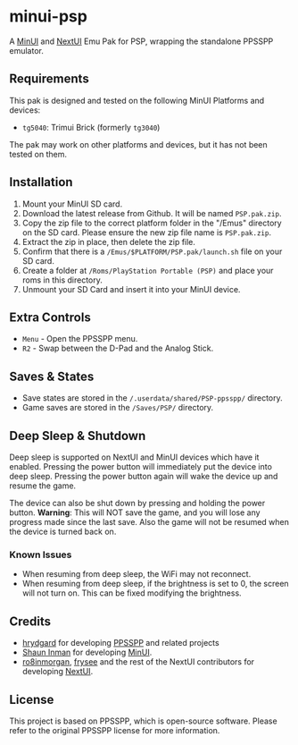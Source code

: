 # minui-psp

A [MinUI](https://github.com/shauninman/MinUI) and [NextUI](https://github.com/LoveRetro/NextUI) Emu Pak for PSP, wrapping the standalone PPSSPP emulator.

## Requirements

This pak is designed and tested on the following MinUI Platforms and devices:

- `tg5040`: Trimui Brick (formerly `tg3040`)

The pak may work on other platforms and devices, but it has not been tested on them.

## Installation

1. Mount your MinUI SD card.
2. Download the latest release from Github. It will be named `PSP.pak.zip`.
3. Copy the zip file to the correct platform folder in the "/Emus" directory on the SD card. Please ensure the new zip file name is `PSP.pak.zip`.
4. Extract the zip in place, then delete the zip file.
5. Confirm that there is a `/Emus/$PLATFORM/PSP.pak/launch.sh` file on your SD card.
6. Create a folder at `/Roms/PlayStation Portable (PSP)` and place your roms in this directory.
7. Unmount your SD Card and insert it into your MinUI device.

## Extra Controls

- `Menu` - Open the PPSSPP menu.
- `R2` - Swap between the D-Pad and the Analog Stick.

## Saves & States

- Save states are stored in the `/.userdata/shared/PSP-ppsspp/` directory.
- Game saves are stored in the `/Saves/PSP/` directory.

## Deep Sleep & Shutdown

Deep sleep is supported on NextUI and MinUI devices which have it enabled. Pressing the power button will immediately put the device into deep sleep. Pressing the power button again will wake the device up and resume the game.

The device can also be shut down by pressing and holding the power button. **Warning**: This will NOT save the game, and you will lose any progress made since the last save. Also the game will not be resumed when the device is turned back on.

### Known Issues

- When resuming from deep sleep, the WiFi may not reconnect.
- When resuming from deep sleep, if the brightness is set to 0, the screen will not turn on. This can be fixed modifying the brightness.

## Credits

- [hrydgard](https://github.com/hrydgard) for developing [PPSSPP](https://github.com/hrydgard/ppsspp) and related projects
- [Shaun Inman](https://github.com/shauninman) for developing [MinUI](https://github.com/shauninman/MinUI).
- [ro8inmorgan](https://github.com/ro8inmorgan), [frysee](https://github.com/frysee) and the rest of the NextUI contributors for developing [NextUI](https://github.com/LoveRetro/NextUI).

## License

This project is based on PPSSPP, which is open-source software. Please refer to the original PPSSPP license for more information.
